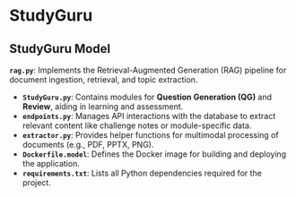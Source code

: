 # StudyGuru

## StudyGuru Model 

**`rag.py`**: Implements the Retrieval-Augmented Generation (RAG) pipeline for document ingestion, retrieval, and topic extraction.
- **`StudyGuru.py`**: Contains modules for **Question Generation (QG)** and **Review**, aiding in learning and assessment.
- **`endpoints.py`**: Manages API interactions with the database to extract relevant content like challenge notes or module-specific data.
- **`extractor.py`**: Provides helper functions for multimodal processing of documents (e.g., PDF, PPTX, PNG).
- **`Dockerfile.model`**: Defines the Docker image for building and deploying the application.
- **`requirements.txt`**: Lists all Python dependencies required for the project.
